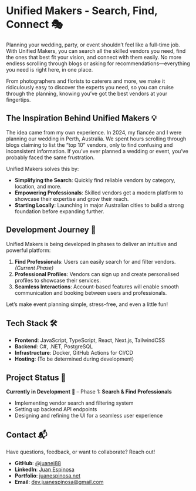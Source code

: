 # Unified Makers - Search, Find, Connect 🎭
Planning your wedding, party, or event shouldn’t feel like a full-time job. With Unified Makers, you can search all the skilled vendors you need, find the ones that best fit your vision, and connect with them easily. No more endless scrolling through blogs or asking for recommendations—everything you need is right here, in one place.

From photographers and florists to caterers and more, we make it ridiculously easy to discover the experts you need, so you can cruise through the planning, knowing you’ve got the best vendors at your fingertips.

## The Inspiration Behind Unified Makers 💡
The idea came from my own experience. In 2024, my fiancée and I were planning our wedding in Perth, Australia. We spent hours scrolling through blogs claiming to list the “top 10” vendors, only to find confusing and inconsistent information. If you’ve ever planned a wedding or event, you’ve probably faced the same frustration.

Unified Makers solves this by:
- **Simplifying the Search**: Quickly find reliable vendors by category, location, and more.
- **Empowering Professionals**: Skilled vendors get a modern platform to showcase their expertise and grow their reach.
- **Starting Locally**: Launching in major Australian cities to build a strong foundation before expanding further.

## Development Journey 🚀
Unified Makers is being developed in phases to deliver an intuitive and powerful platform:
1. **Find Professionals**: Users can easily search for and filter vendors. *(Current Phase)*
2. **Professional Profiles**: Vendors can sign up and create personalised profiles to showcase their services.
3. **Seamless Interactions**: Account-based features will enable smooth communication and booking between users and professionals.

Let’s make event planning simple, stress-free, and even a little fun!

## Tech Stack 🛠️

- **Frontend**: JavaScript, TypeScript, React, Next.js, TailwindCSS
- **Backend**: C#, .NET, PostgreSQL
- **Infrastructure**: Docker, GitHub Actions for CI/CD  
- **Hosting**: (To be determined during development)

## Project Status 📌

**Currently in Development** 🚧 – Phase 1: **Search & Find Professionals**
- Implementing vendor search and filtering system
- Setting up backend API endpoints
- Designing and refining the UI for a seamless user experience

## Contact 📬

Have questions, feedback, or want to collaborate? Reach out!

- **GitHub**: [@juanej88](https://github.com/juanej88)
- **LinkedIn**: [Juan Espinosa](https://linkedin.com/in/juanespinosajorrin)
- **Portfolio**: [juanespinosa.net](https://juanespinosa.net)
- **Email**: [dev.juanespinosa@gmail.com](mailto:dev.juanespinosa@gmail.com)